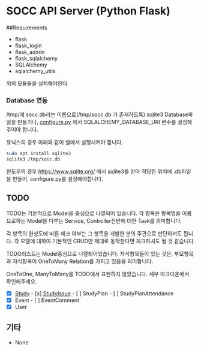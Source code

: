 # SOCC API Server (Python Flask)
##Requirements
* flask
* flask_login
* flask_admin
* flask_sqlalchemy
* SQLAlchemy
* sqlalchemy_utils

위의 모듈들을 설치해야한다.

### Database 연동

 /tmp/에 socc.db라는 이름으로(/tmp/socc.db 가 존재하도록) sqlite3 Database파일을 만들거나, [configure.py](app/configure.py) 에서 SQLALCHEMY_DATABASE_URI 변수를 설정해주어야 합니다.

유닉스의 경우 아래와 같이 쉘에서 실행시켜야 합니다.

```sh
sudo apt install sqlite3
sqlite3 /tmp/socc.db
```

윈도우의 경우 https://www.sqlite.org/ 에서 sqlite3를 받아 적당한 위치에 .db파일을 만들어, configure.py를 설정해야합니다.

## TODO

TODO는 기본적으로 Model을 중심으로 나열되어 있습니다. 각 항목은 항목명을 이름으로하는 Model을 다루는 Service, Controller전반에 대한 Task를 의미합니다.

각 항목의 완성도에 따른 체크 여부는 그 항목을 개발한 분의 주관으로 판단하셔도 됩니다. 각 모델에 대하여 기본적인 CRUD만 제대로 동작한다면 체크하셔도 될 것 같습니다.

TODO리스트는 Model중심으로 나열되어있습니다. 자식항목들이 있는 것은, 부모항목과 자식항목이 OneToMany Relation를 가지고 있음을 의미합니다.

OneToOne, ManyToMany를 TODO에서 표현하지 않았습니다. 세부 마크다운에서 확인해주세요.

- [x] [Study](md/TODO_Study.md) 
      - [x] [StudyIssue](md/TODO_StudyIssue.md)
      - [ ] StudyPlan
            - [ ] StudyPlanAttendance
- [x] Event
      - [ ] EventComment
- [x] User

## 기타

* None